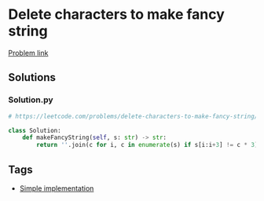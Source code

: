# Delete characters to make fancy string

[Problem link](https://leetcode.com/problems/delete-characters-to-make-fancy-string/)

## Solutions


### Solution.py
```py
# https://leetcode.com/problems/delete-characters-to-make-fancy-string/

class Solution:
    def makeFancyString(self, s: str) -> str:
        return ''.join(c for i, c in enumerate(s) if s[i:i+3] != c * 3)
```
## Tags

* [Simple implementation](/Collections/simple-implementation.md#simple-implementation)
